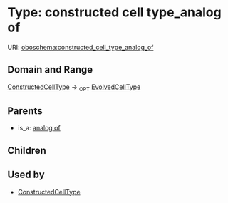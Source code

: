 
# Type: constructed cell type_analog of




URI: [oboschema:constructed_cell_type_analog_of](http://purl.obolibrary.org/oboschema/constructed_cell_type_analog_of)


## Domain and Range

[ConstructedCellType](ConstructedCellType.md) ->  <sub>OPT</sub> [EvolvedCellType](EvolvedCellType.md)

## Parents

 *  is_a: [analog of](analog_of.md)

## Children


## Used by

 * [ConstructedCellType](ConstructedCellType.md)
